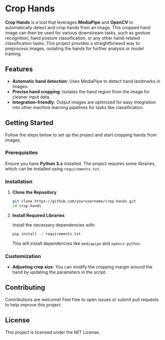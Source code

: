 # Crop Hands

**Crop Hands** is a tool that leverages **MediaPipe** and **OpenCV** to automatically detect and crop hands from an image. This cropped hand image can then be used for various downstream tasks, such as gesture recognition, hand posture classification, or any other hand-related classification tasks. This project provides a straightforward way to preprocess images, isolating the hands for further analysis or model training.

## Features

- **Automatic hand detection**: Uses MediaPipe to detect hand landmarks in images.
- **Precise hand cropping**: Isolates the hand region from the image for cleaner input data.
- **Integration-friendly**: Output images are optimized for easy integration into other machine learning pipelines for tasks like classification.

## Getting Started

Follow the steps below to set up the project and start cropping hands from images.

### Prerequisites

Ensure you have **Python 3.x** installed. The project requires some libraries, which can be installed using `requirements.txt`.

### Installation

1. **Clone the Repository**

   ```bash
   git clone https://github.com/yourusername/crop-hands.git
   cd crop-hands
   ```

2. **Install Required Libraries**

   Install the necessary dependencies with:

   ```bash
   pip install -r requirements.txt
   ```

   This will install dependencies like `mediapipe` and `opencv-python`.

### Customization

- **Adjusting crop size**: You can modify the cropping margin around the hand by updating the parameters in the script.

## Contributing

Contributions are welcome! Feel free to open issues or submit pull requests to help improve this project.

## License

This project is licensed under the MIT License.

